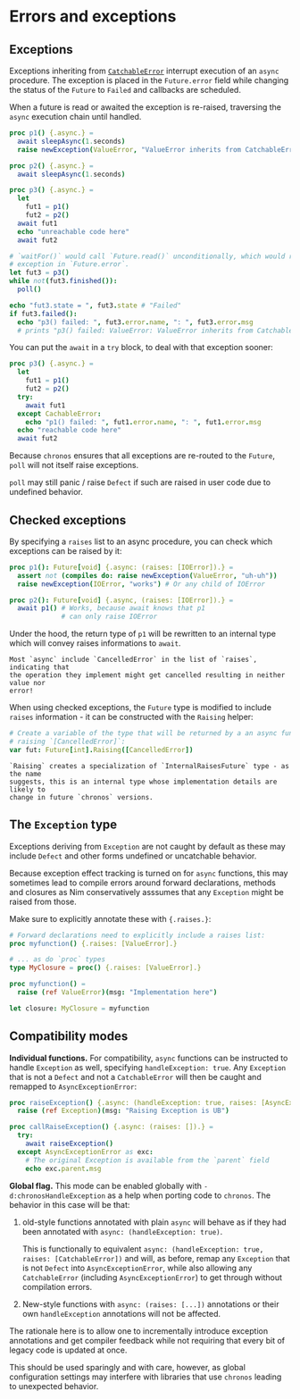 # Errors and exceptions

<!-- toc -->

## Exceptions

Exceptions inheriting from [`CatchableError`](https://nim-lang.org/docs/system.html#CatchableError)
interrupt execution of an `async` procedure. The exception is placed in the
`Future.error` field while changing the status of the `Future` to `Failed`
and callbacks are scheduled.

When a future is read or awaited the exception is re-raised, traversing the
`async` execution chain until handled.

```nim
proc p1() {.async.} =
  await sleepAsync(1.seconds)
  raise newException(ValueError, "ValueError inherits from CatchableError")

proc p2() {.async.} =
  await sleepAsync(1.seconds)

proc p3() {.async.} =
  let
    fut1 = p1()
    fut2 = p2()
  await fut1
  echo "unreachable code here"
  await fut2

# `waitFor()` would call `Future.read()` unconditionally, which would raise the
# exception in `Future.error`.
let fut3 = p3()
while not(fut3.finished()):
  poll()

echo "fut3.state = ", fut3.state # "Failed"
if fut3.failed():
  echo "p3() failed: ", fut3.error.name, ": ", fut3.error.msg
  # prints "p3() failed: ValueError: ValueError inherits from CatchableError"
```

You can put the `await` in a `try` block, to deal with that exception sooner:

```nim
proc p3() {.async.} =
  let
    fut1 = p1()
    fut2 = p2()
  try:
    await fut1
  except CachableError:
    echo "p1() failed: ", fut1.error.name, ": ", fut1.error.msg
  echo "reachable code here"
  await fut2
```

Because `chronos` ensures that all exceptions are re-routed to the `Future`,
`poll` will not itself raise exceptions.

`poll` may still panic / raise `Defect` if such are raised in user code due to
undefined behavior.

## Checked exceptions

By specifying a `raises` list to an async procedure, you can check which
exceptions can be raised by it:

```nim
proc p1(): Future[void] {.async: (raises: [IOError]).} =
  assert not (compiles do: raise newException(ValueError, "uh-uh"))
  raise newException(IOError, "works") # Or any child of IOError

proc p2(): Future[void] {.async, (raises: [IOError]).} =
  await p1() # Works, because await knows that p1
             # can only raise IOError
```

Under the hood, the return type of `p1` will be rewritten to an internal type
which will convey raises informations to `await`.

```admonition note
Most `async` include `CancelledError` in the list of `raises`, indicating that
the operation they implement might get cancelled resulting in neither value nor
error!
```

When using checked exceptions, the `Future` type is modified to include
`raises` information - it can be constructed with the `Raising` helper:

```nim
# Create a variable of the type that will be returned by a an async function
# raising `[CancelledError]`:
var fut: Future[int].Raising([CancelledError])
```

```admonition note
`Raising` creates a specialization of `InternalRaisesFuture` type - as the name
suggests, this is an internal type whose implementation details are likely to
change in future `chronos` versions.
```

## The `Exception` type

Exceptions deriving from `Exception` are not caught by default as these may
include `Defect` and other forms undefined or uncatchable behavior.

Because exception effect tracking is turned on for `async` functions, this may
sometimes lead to compile errors around forward declarations, methods and
closures as Nim conservatively asssumes that any `Exception` might be raised
from those.

Make sure to explicitly annotate these with `{.raises.}`:

```nim
# Forward declarations need to explicitly include a raises list:
proc myfunction() {.raises: [ValueError].}

# ... as do `proc` types
type MyClosure = proc() {.raises: [ValueError].}

proc myfunction() =
  raise (ref ValueError)(msg: "Implementation here")

let closure: MyClosure = myfunction
```
## Compatibility modes

**Individual functions.** For compatibility, `async` functions can be instructed
to handle `Exception` as well, specifying `handleException: true`. Any
`Exception` that is not a `Defect` and not a `CatchableError` will then be
caught and remapped to `AsyncExceptionError`:

```nim
proc raiseException() {.async: (handleException: true, raises: [AsyncExceptionError]).} =
  raise (ref Exception)(msg: "Raising Exception is UB")

proc callRaiseException() {.async: (raises: []).} =
  try:
    await raiseException()
  except AsyncExceptionError as exc:
    # The original Exception is available from the `parent` field
    echo exc.parent.msg
```

**Global flag.**  This mode can be enabled globally with
`-d:chronosHandleException` as a help when porting code to `chronos`. The
behavior in this case will be that:

1. old-style functions annotated with plain `async` will behave as if they had
   been annotated with `async: (handleException: true)`.

   This is functionally to equivalent
   `async: (handleException: true, raises: [CatchableError])` and will, as
   before, remap any `Exception` that is not `Defect` into
   `AsyncExceptionError`, while also allowing any `CatchableError` (including `AsyncExceptionError`) to get through without compilation errors.

2. New-style functions with `async: (raises: [...])` annotations or their own
   `handleException` annotations will not be affected.

The rationale here is to allow one to incrementally introduce exception
annotations and get compiler feedback while not requiring that every bit of
legacy code is updated at once.

This should be used sparingly and with care, however, as global configuration
settings may interfere with libraries that use `chronos` leading to unexpected
behavior.
